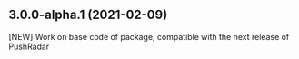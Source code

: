 ## 3.0.0-alpha.1 (2021-02-09)

[NEW] Work on base code of package, compatible with the next release of PushRadar
